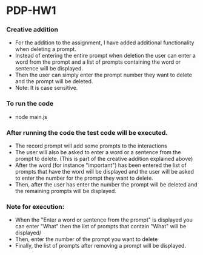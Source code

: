 # PDP-HW1

### Creative addition
  - For the addition to the assignment, I have added additional functionality when deleting a prompt.
  - Instead of entering the entire prompt when deletion the user can enter a word from the prompt and a list of prompts containing the word or sentence will be displayed.
  - Then the user can simply enter the prompt number they want to delete and the prompt will be deleted.
  - Note: It is case sensitive. 

### To run the code 
  - node main.js
### After running the code the test code will be executed.
  - The record prompt will add some prompts to the interactions
  - The user will also be asked to enter a word or a sentence from the prompt to delete. (This is part of the creative addition explained above)
  - After the word (for instance "important") has been entered the list of prompts that have the word will be displayed and the user will be asked to enter the number for the prompt they want to delete.
  - Then, after the user has enter the number the prompt will be deleted and the remaining prompts will be displayed.
    
### Note for execution:
  - When the "Enter a word or sentence from the prompt" is displayed you can enter "What" then the list of prompts that contain "What" will be displayed/
  - Then, enter the number of the prompt you want to delete
  - Finally, the list of prompts after removing a prompt will be displayed.

